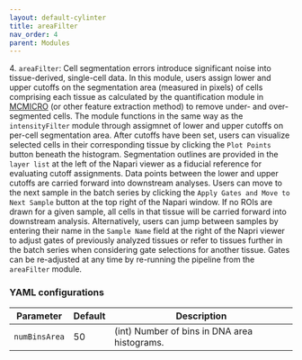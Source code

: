 ```yaml
---
layout: default-cylinter
title: areaFilter
nav_order: 4
parent: Modules
---
```


4\. `areaFilter`: Cell segmentation errors introduce significant noise into tissue-derived, single-cell data. In this module, users assign lower and upper cutoffs on the segmentation area (measured in pixels) of cells comprising each tissue as calculated by the quantification module in [MCMICRO](https://mcmicro.org/) (or other feature extraction method) to remove under- and over-segmented cells. The module functions in the same way as the `intensityFilter` module through assigmnet of lower and upper cutoffs on per-cell segmentation area. After cutoffs have been set, users can visualize selected cells in their corresponding tissue by clicking the `Plot Points` button beneath the histogram. Segmentation outlines are provided in the `layer list` at the left of the Napari viewer as a fiducial reference for evaluating cutoff assignments. Data points between the lower and upper cutoffs are carried forward into downstream analyses. Users can move to the next sample in the batch series by clicking the `Apply Gates and Move to Next Sample` button at the top right of the Napari window. If no ROIs are drawn for a given sample, all cells in that tissue will be carried forward into downstream analysis. Alternatively, users can jump between samples by entering their name in the `Sample Name` field at the right of the Napri viewer to adjust gates of previously analyzed tissues or refer to tissues further in the batch series when considering gate selections for another tissue. Gates can be re-adjusted at any time by re-running the pipeline from the `areaFilter` module.

### YAML configurations

| Parameter | Default | Description |
| --- | --- | --- |
| `numBinsArea` | 50 | (int) Number of bins in DNA area histograms. |
